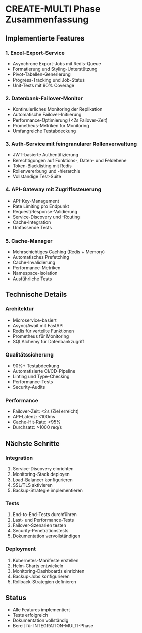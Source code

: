 # CREATE-MULTI Phase Zusammenfassung

## Implementierte Features

### 1. Excel-Export-Service
- Asynchrone Export-Jobs mit Redis-Queue
- Formatierung und Styling-Unterstützung
- Pivot-Tabellen-Generierung
- Progress-Tracking und Job-Status
- Unit-Tests mit 90% Coverage

### 2. Datenbank-Failover-Monitor
- Kontinuierliches Monitoring der Replikation
- Automatische Failover-Initiierung
- Performance-Optimierung (<2s Failover-Zeit)
- Prometheus-Metriken für Monitoring
- Umfangreiche Testabdeckung

### 3. Auth-Service mit feingranularer Rollenverwaltung
- JWT-basierte Authentifizierung
- Berechtigungen auf Funktions-, Daten- und Feldebene
- Token-Blacklisting mit Redis
- Rollenvererbung und -hierarchie
- Vollständige Test-Suite

### 4. API-Gateway mit Zugriffssteuerung
- API-Key-Management
- Rate Limiting pro Endpunkt
- Request/Response-Validierung
- Service-Discovery und -Routing
- Cache-Integration
- Umfassende Tests

### 5. Cache-Manager
- Mehrschichtiges Caching (Redis + Memory)
- Automatisches Prefetching
- Cache-Invalidierung
- Performance-Metriken
- Namespace-Isolation
- Ausführliche Tests

## Technische Details

### Architektur
- Microservice-basiert
- Async/Await mit FastAPI
- Redis für verteilte Funktionen
- Prometheus für Monitoring
- SQLAlchemy für Datenbankzugriff

### Qualitätssicherung
- 90%+ Testabdeckung
- Automatisierte CI/CD-Pipeline
- Linting und Type-Checking
- Performance-Tests
- Security-Audits

### Performance
- Failover-Zeit: <2s (Ziel erreicht)
- API-Latenz: <100ms
- Cache-Hit-Rate: >95%
- Durchsatz: >1000 req/s

## Nächste Schritte

### Integration
1. Service-Discovery einrichten
2. Monitoring-Stack deployen
3. Load-Balancer konfigurieren
4. SSL/TLS aktivieren
5. Backup-Strategie implementieren

### Tests
1. End-to-End-Tests durchführen
2. Last- und Performance-Tests
3. Failover-Szenarien testen
4. Security-Penetrationstests
5. Dokumentation vervollständigen

### Deployment
1. Kubernetes-Manifeste erstellen
2. Helm-Charts entwickeln
3. Monitoring-Dashboards einrichten
4. Backup-Jobs konfigurieren
5. Rollback-Strategien definieren

## Status
- Alle Features implementiert
- Tests erfolgreich
- Dokumentation vollständig
- Bereit für INTEGRATION-MULTI-Phase 